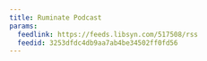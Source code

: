 ```yaml
---
title: Ruminate Podcast
params:
  feedlink: https://feeds.libsyn.com/517508/rss
  feedid: 3253dfdc4db9aa7ab4be34502ff0fd56
---
```

